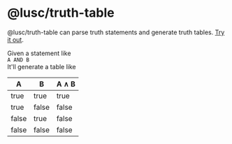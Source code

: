 # @lusc/truth-table

@lusc/truth-table can parse truth statements and generate truth tables. [Try it out](https://melusc.github.io/truth-table/).

Given a statement like  
`A AND B`  
It'll generate a table like

| A     | B     | A ∧ B |
| ----- | ----- | ----- |
| true  | true  | true  |
| true  | false | false |
| false | true  | false |
| false | false | false |
